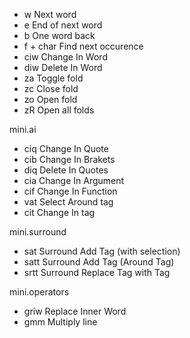 - w            Next word
- e            End of next word
- b            One word back
- f + char     Find next occurence
- ciw          Change In Word
- diw          Delete In Word
- za           Toggle fold
- zc           Close fold
- zo           Open fold
- zR           Open all folds

mini.ai
- ciq          Change In Quote
- cib          Change In Brakets
- diq          Delete In Quotes
- cia          Change In Argument
- cif          Change In Function
- vat          Select Around tag
- cit          Change In tag

mini.surround
- sat          Surround Add Tag (with selection)
- satt         Surround Add Tag (Around Tag)
- srtt         Surround Replace Tag with Tag

mini.operators
- griw         Replace Inner Word
- gmm          Multiply line